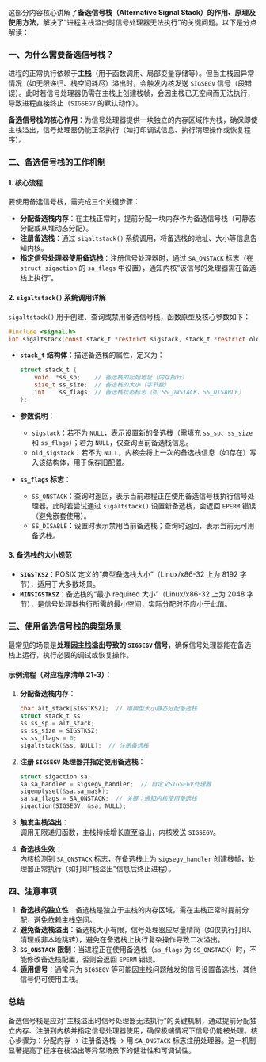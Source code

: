 这部分内容核心讲解了**备选信号栈（Alternative Signal Stack）的作用、原理及使用方法**，解决了“进程主栈溢出时信号处理器无法执行”的关键问题。以下是分点解读：


### 一、为什么需要备选信号栈？
进程的正常执行依赖于**主栈**（用于函数调用、局部变量存储等）。但当主栈因异常情况（如无限递归、栈空间耗尽）溢出时，会触发内核发送 `SIGSEGV` 信号（段错误）。此时若信号处理器仍需在主栈上创建栈帧，会因主栈已无空间而无法执行，导致进程直接终止（`SIGSEGV` 的默认动作）。  

**备选信号栈的核心作用**：为信号处理器提供一块独立的内存区域作为栈，确保即使主栈溢出，信号处理器仍能正常执行（如打印调试信息、执行清理操作或恢复程序）。


### 二、备选信号栈的工作机制
#### 1. 核心流程
要使用备选信号栈，需完成三个关键步骤：  
- **分配备选栈内存**：在主栈正常时，提前分配一块内存作为备选信号栈（可静态分配或从堆动态分配）。  
- **注册备选栈**：通过 `sigaltstack()` 系统调用，将备选栈的地址、大小等信息告知内核。  
- **指定信号处理器使用备选栈**：注册信号处理器时，通过 `SA_ONSTACK` 标志（在 `struct sigaction` 的 `sa_flags` 中设置），通知内核“该信号的处理器需在备选栈上执行”。  


#### 2. `sigaltstack()` 系统调用详解
`sigaltstack()` 用于创建、查询或禁用备选信号栈，函数原型及核心参数如下：  
```c
#include <signal.h>
int sigaltstack(const stack_t *restrict sigstack, stack_t *restrict old_sigstack);
```  

- **`stack_t` 结构体**：描述备选栈的属性，定义为：  
  ```c
  struct stack_t {
      void  *ss_sp;    // 备选栈的起始地址（内存指针）
      size_t ss_size;  // 备选栈的大小（字节数）
      int    ss_flags; // 备选栈状态标志（如 SS_ONSTACK、SS_DISABLE）
  };
  ```  

- **参数说明**：  
  - `sigstack`：若不为 `NULL`，表示设置新的备选栈（需填充 `ss_sp`、`ss_size` 和 `ss_flags`）；若为 `NULL`，仅查询当前备选栈信息。  
  - `old_sigstack`：若不为 `NULL`，内核会将上一次的备选栈信息（如存在）写入该结构体，用于保存旧配置。  

- **`ss_flags` 标志**：  
  - `SS_ONSTACK`：查询时返回，表示当前进程正在使用备选信号栈执行信号处理器。此时若尝试通过 `sigaltstack()` 设置新备选栈，会返回 `EPERM` 错误（避免嵌套使用）。  
  - `SS_DISABLE`：设置时表示禁用当前备选栈；查询时返回，表示当前无可用备选栈。  


#### 3. 备选栈的大小规范
- **`SIGSTKSZ`**：POSIX 定义的“典型备选栈大小”（Linux/x86-32 上为 8192 字节），适用于大多数场景。  
- **`MINSIGSTKSZ`**：备选栈的“最小 required 大小”（Linux/x86-32 上为 2048 字节），是信号处理器执行所需的最小空间，实际分配时不应小于此值。  


### 三、使用备选信号栈的典型场景
最常见的场景是**处理因主栈溢出导致的 `SIGSEGV` 信号**，确保信号处理器能在备选栈上运行，执行必要的调试或恢复操作。  

#### 示例流程（对应程序清单 21-3）：  
1. **分配备选栈内存**：  
   ```c
   char alt_stack[SIGSTKSZ];  // 用典型大小静态分配备选栈
   struct stack_t ss;
   ss.ss_sp = alt_stack;
   ss.ss_size = SIGSTKSZ;
   ss.ss_flags = 0;
   sigaltstack(&ss, NULL);  // 注册备选栈
   ```  

2. **注册 `SIGSEGV` 处理器并指定使用备选栈**：  
   ```c
   struct sigaction sa;
   sa.sa_handler = sigsegv_handler;  // 自定义SIGSEGV处理器
   sigemptyset(&sa.sa_mask);
   sa.sa_flags = SA_ONSTACK;  // 关键：通知内核使用备选栈
   sigaction(SIGSEGV, &sa, NULL);
   ```  

3. **触发主栈溢出**：  
   调用无限递归函数，主栈持续增长直至溢出，内核发送 `SIGSEGV`。  

4. **备选栈生效**：  
   内核检测到 `SA_ONSTACK` 标志，在备选栈上为 `sigsegv_handler` 创建栈帧，处理器正常执行（如打印“栈溢出”信息后终止进程）。  


### 四、注意事项
1. **备选栈的独立性**：备选栈是独立于主栈的内存区域，需在主栈正常时提前分配，避免依赖主栈空间。  
2. **避免备选栈溢出**：备选栈大小有限，信号处理器应尽量精简（如仅执行打印、清理或非本地跳转），避免在备选栈上执行复杂操作导致二次溢出。  
3. **`SS_ONSTACK` 限制**：当进程正在使用备选栈（`ss_flags` 为 `SS_ONSTACK`）时，不能修改备选栈配置，否则会返回 `EPERM` 错误。  
4. **适用信号**：通常只为 `SIGSEGV` 等可能因主栈问题触发的信号设置备选栈，其他信号仍可使用主栈。  


### 总结
备选信号栈是应对“主栈溢出时信号处理器无法执行”的关键机制，通过提前分配独立内存、注册到内核并指定信号处理器使用，确保极端情况下信号仍能被处理。核心步骤为：分配内存 → 注册备选栈 → 用 `SA_ONSTACK` 标志注册处理器。这一机制显著提高了程序在栈溢出等异常场景下的健壮性和可调试性。